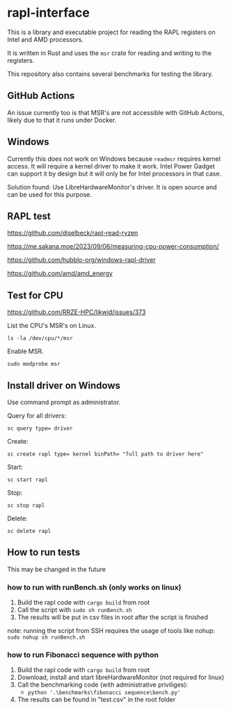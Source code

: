 # rapl-interface

This is a library and executable project for reading the RAPL registers on Intel and AMD processors. 

It is written in Rust and uses the `msr` crate for reading and writing to the registers.

This repository also contains several benchmarks for testing the library.

## GitHub Actions

An issue currently too is that MSR's are not accessible with GitHub Actions, likely due to that it runs under Docker.

## Windows

Currently this does not work on Windows because `readmsr` requires kernel access. It will require a kernel driver to make it work. Intel Power Gadget can support it by design but it will only be for Intel processors in that case.

Solution found: Use LibreHardwareMonitor's driver. It is open source and can be used for this purpose.

## RAPL test

https://github.com/djselbeck/rapl-read-ryzen

https://me.sakana.moe/2023/09/06/measuring-cpu-power-consumption/

https://github.com/hubblo-org/windows-rapl-driver

https://github.com/amd/amd_energy

## Test for CPU

https://github.com/RRZE-HPC/likwid/issues/373

List the CPU's MSR's on Linux.

`ls -la /dev/cpu/*/msr`

Enable MSR.

`sudo modprobe msr`

## Install driver on Windows

Use command prompt as administrator.

Query for all drivers:

`sc query type= driver`

Create:

`sc create rapl type= kernel binPath= "full path to driver here"`

Start:

`sc start rapl`

Stop:

`sc stop rapl`

Delete:

`sc delete rapl`

## How to run tests
This may be changed in the future

### how to run with runBench.sh (only works on linux)
1. Build the rapl code with `cargo build` from root
2. Call the script with `sudo sh runBench.sh`
3. The results will be put in csv files in root after the script is finished 

note: running the script from SSH requires the usage of tools like nohup:
``` sudo nohup sh runBench.sh ```

### how to run Fibonacci sequence with python
1. Build the rapl code with `cargo build` from root
2. Download, install and start libreHardwareMonitor (not required for linux)
3. Call the benchmarking code (with administrative priviliges):
    - ``` python '.\benchmarks\fibonacci sequence\bench.py' ```
4. The results can be found in "test.csv" in the root folder
